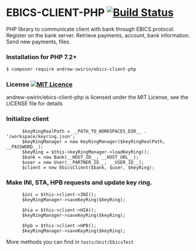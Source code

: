# EBICS-CLIENT-PHP [![Build Status](https://travis-ci.org/andrew-svirin/ebics-client-php.svg?branch=master)](https://travis-ci.com/andrew-svirin/ebics-client-php)
PHP library to communicate client with bank through EBICS protocol. Register on the bank server. Retrieve payments, account, bank information. Send new payments, files.

### Installation for PHP 7.2+
```bash
$ composer require andrew-swirin/ebics-client-php
```

### License [![MIT Licence](https://badges.frapsoft.com/os/mit/mit.png?v=103)](https://opensource.org/licenses/mit-license.php)
andrew-swirin/ebics-client-php is licensed under the MIT License, see the LICENSE file for details

### Initialize client
```
      $keyRingRealPath = __PATH_TO_WORKSPACES_DIR__ . '/workspace/keyring.json';
      $keyRingManager = new KeyRingManager($keyRingRealPath, __PASSWORD__);
      $keyRing = $this->keyRingManager->loadKeyRing();
      $bank = new Bank(__HOST_ID__, __HOST_URL__);
      $user = new User(__PARTNER_ID__, __USER_ID__);
      $client = new EbicsClient($bank, $user, $keyRing);
```

### Make INI, STA, HPB requests and update key ring.
```
      $ini = $this->client->INI();
      $keyRingManager->saveKeyRing($keyRing);

      $hia = $this->client->HIA();
      $keyRingManager->saveKeyRing($keyRing);

      $hpb = $this->client->HPB();
      $keyRingManager->saveKeyRing($keyRing);
```

More methods you can find in `tests/Unit/EbicsTest`
